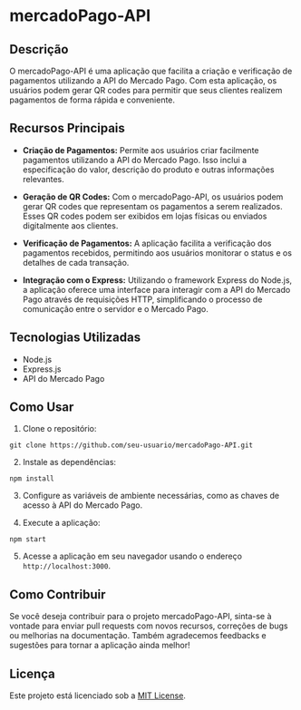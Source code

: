 # mercadoPago-API

## Descrição

O mercadoPago-API é uma aplicação que facilita a criação e verificação de pagamentos utilizando a API do Mercado Pago. Com esta aplicação, os usuários podem gerar QR codes para permitir que seus clientes realizem pagamentos de forma rápida e conveniente.

## Recursos Principais

- **Criação de Pagamentos:** Permite aos usuários criar facilmente pagamentos utilizando a API do Mercado Pago. Isso inclui a especificação do valor, descrição do produto e outras informações relevantes.

- **Geração de QR Codes:** Com o mercadoPago-API, os usuários podem gerar QR codes que representam os pagamentos a serem realizados. Esses QR codes podem ser exibidos em lojas físicas ou enviados digitalmente aos clientes.

- **Verificação de Pagamentos:** A aplicação facilita a verificação dos pagamentos recebidos, permitindo aos usuários monitorar o status e os detalhes de cada transação.

- **Integração com o Express:** Utilizando o framework Express do Node.js, a aplicação oferece uma interface para interagir com a API do Mercado Pago através de requisições HTTP, simplificando o processo de comunicação entre o servidor e o Mercado Pago.

## Tecnologias Utilizadas

- Node.js
- Express.js
- API do Mercado Pago

## Como Usar

1. Clone o repositório:

```
git clone https://github.com/seu-usuario/mercadoPago-API.git
```

2. Instale as dependências:

```
npm install
```

3. Configure as variáveis de ambiente necessárias, como as chaves de acesso à API do Mercado Pago.

4. Execute a aplicação:

```
npm start
```

5. Acesse a aplicação em seu navegador usando o endereço `http://localhost:3000`.

## Como Contribuir

Se você deseja contribuir para o projeto mercadoPago-API, sinta-se à vontade para enviar pull requests com novos recursos, correções de bugs ou melhorias na documentação. Também agradecemos feedbacks e sugestões para tornar a aplicação ainda melhor!

## Licença

Este projeto está licenciado sob a [MIT License](https://opensource.org/licenses/MIT).
